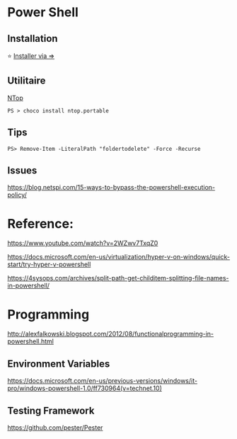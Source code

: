 # Power Shell


## Installation

:star: [Installer via =>](Install.md)


## Utilitaire

[NTop](https://github.com/Nuke928/NTop)

```
PS > choco install ntop.portable
```


## Tips

```
PS> Remove-Item -LiteralPath "foldertodelete" -Force -Recurse
```

## Issues

https://blog.netspi.com/15-ways-to-bypass-the-powershell-execution-policy/


# Reference:

https://www.youtube.com/watch?v=2WZwv7TxqZ0

https://docs.microsoft.com/en-us/virtualization/hyper-v-on-windows/quick-start/try-hyper-v-powershell

https://4sysops.com/archives/split-path-get-childitem-splitting-file-names-in-powershell/


# Programming

http://alexfalkowski.blogspot.com/2012/08/functionalprogramming-in-powershell.html

## Environment Variables

https://docs.microsoft.com/en-us/previous-versions/windows/it-pro/windows-powershell-1.0/ff730964(v=technet.10)

## Testing Framework

https://github.com/pester/Pester
